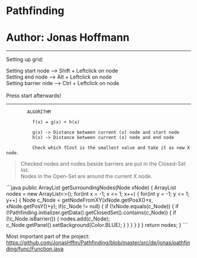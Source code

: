 # Pathfinding
# Author: Jonas Hoffmann

____________________________________________________________

Setting up grid:

Setting start node    -->  Shift + Leftclick on node<br/>
Setting end node      -->  Alt   + Leftclick on node<br/>
Setting barrier nide  -->  Ctrl  + Leftclick on node<br/>
<br/>
Press start afterwards!<br/>

____________________________________________________________


            ALGORITHM

              f(x) = g(x) + h(x)

              g(x) -> Distance between current (x) node and start node
              h(x) -> Distance between current (x) node and end node

              Check which fCost is the smallest value and take it as new X node.
              
              
              
> Checked nodes and nodes beside barriers are put in the Closed-Set list.<br/>
> Nodes in the Open-Set are around the current X node.

´´´java
    public ArrayList<Node> getSurroundingNodes(Node xNode) {
        ArrayList<Node> nodes = new ArrayList<>();
        for(int x = -1; x <= 1; x++) {
            for(int y = -1; y <= 1; y++) {
                Node c_Node = getNodeFromXY(xNode.getPosX()+x, xNode.getPosY()+y);
                if(c_Node != null) {
                    if (!xNode.equals(c_Node)) {
                        if (!Pathfinding.initializer.getData().getClosedSet().contains(c_Node)) {
                            if (!c_Node.isBarrier()) {
                                nodes.add(c_Node);
                                c_Node.getPanel().setBackground(Color.BLUE);
                            }
                        }
                    }
                }
            }
        }
        return nodes;
    }
´´´

Most important part of the project:<br/>
https://github.com/JonasHffm/Pathfinding/blob/master/src/de/jonas/pathfinding/func/Function.java




